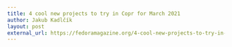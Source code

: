 ```yaml
---
title: 4 cool new projects to try in Copr for March 2021
author: Jakub Kadlčík
layout: post
external_url: https://fedoramagazine.org/4-cool-new-projects-to-try-in-copr-for-march-2021/
---
```

